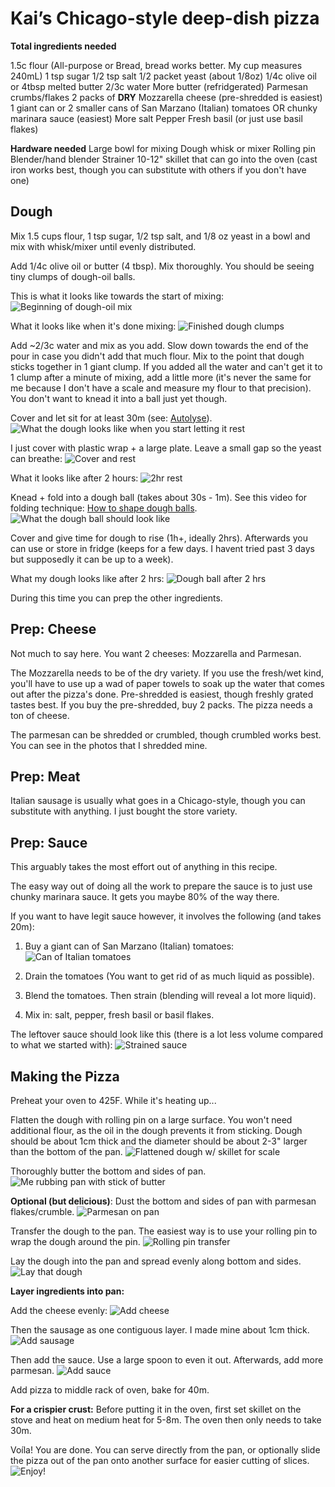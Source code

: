 # Kai’s Chicago-style deep-dish pizza

**Total ingredients needed**

1.5c flour (All-purpose or Bread, bread works better. My cup measures 240mL)
1 tsp sugar
1/2 tsp salt
1/2 packet yeast (about 1/8oz)
1/4c olive oil or 4tbsp melted butter
2/3c water
More butter (refridgerated)
Parmesan crumbs/flakes
2 packs of **DRY** Mozzarella cheese (pre-shredded is easiest)
1 giant can or 2 smaller cans of San Marzano (Italian) tomatoes OR chunky marinara sauce (easiest)
More salt
Pepper
Fresh basil (or just use basil flakes)

**Hardware needed**
Large bowl for mixing
Dough whisk or mixer
Rolling pin
Blender/hand blender
Strainer
10-12" skillet that can go into the oven (cast iron works best, though you can substitute with others if you don't have one)

## Dough

Mix 1.5 cups flour, 1 tsp sugar, 1/2 tsp salt, and 1/8 oz yeast in a bowl and mix with whisk/mixer until evenly distributed.

Add 1/4c olive oil or butter (4 tbsp). Mix thoroughly. You should be seeing tiny clumps of dough-oil balls.

This is what it looks like towards the start of mixing:
![Beginning of dough-oil mix](dough-1-mix-start.jpg)

What it looks like when it's done mixing:
![Finished dough clumps](dough-2-mixed.jpg)

Add ~2/3c water and mix as you add. Slow down towards the end of the pour in case you didn't add that much flour. Mix to the point that dough sticks together in 1 giant clump. If you added all the water and can't get it to 1 clump after a minute of mixing, add a little more (it's never the same for me because I don't have a scale and measure my flour to that precision). You don't want to knead it into a ball just yet though.

Cover and let sit for at least 30m (see: [Autolyse](https://www.kingarthurbaking.com/blog/2017/09/29/using-the-autolyse-method)).
![What the dough looks like when you start letting it rest](dough-3-autolyse.jpg)

I just cover with plastic wrap + a large plate. Leave a small gap so the yeast can breathe:
![Cover and rest](dough-4-cover.jpg)

What it looks like after 2 hours:
![2hr rest](dough-5-2hrs.jpg)

Knead + fold into a dough ball (takes about 30s - 1m). See this video for folding technique: [How to shape dough balls](https://www.youtube.com/watch?v=v5t5MEZt6LM).
![What the dough ball should look like](dough-6-knead-ball.jpg)

Cover and give time for dough to rise (1h+, ideally 2hrs). Afterwards you can use or store in fridge (keeps for a few days. I havent tried past 3 days but supposedly it can be up to a week).

What my dough looks like after 2 hrs:
![Dough ball after 2 hrs](dough-7-ball-2hrs.jpg)

During this time you can prep the other ingredients.

## Prep: Cheese

Not much to say here. You want 2 cheeses: Mozzarella and Parmesan.

The Mozzarella needs to be of the dry variety. If you use the fresh/wet kind, you'll have to use up a wad of paper towels to soak up the water that comes out after the pizza's done. Pre-shredded is easiest, though freshly grated tastes best. If you buy the pre-shredded, buy 2 packs. The pizza needs a ton of cheese.

The parmesan can be shredded or crumbled, though crumbled works best. You can see in the photos that I shredded mine.

## Prep: Meat

Italian sausage is usually what goes in a Chicago-style, though you can substitute with anything. I just bought the store variety.

## Prep: Sauce

This arguably takes the most effort out of anything in this recipe.

The easy way out of doing all the work to prepare the sauce is to just use chunky marinara sauce. It gets you maybe 80% of the way there.

If you want to have legit sauce however, it involves the following (and takes 20m):

1. Buy a giant can of San Marzano (Italian) tomatoes:
![Can of Italian tomatoes](tomatoes-1-can.jpg)

1. Drain the tomatoes (You want to get rid of as much liquid as possible).

1. Blend the tomatoes. Then strain (blending will reveal a lot more liquid).

1. Mix in: salt, pepper, fresh basil or basil flakes.

The leftover sauce should look like this (there is a lot less volume compared to what we started with):
![Strained sauce](sauce-strained.jpg)

## Making the Pizza

Preheat your oven to 425F. While it's heating up...

Flatten the dough with rolling pin on a large surface. You won't need additional flour, as the oil in the dough prevents it from sticking. Dough should be about 1cm thick and the diameter should be about 2-3" larger than the bottom of the pan.
![Flattened dough w/ skillet for scale](prep-1-flattened-dough-size.jpg)

Thoroughly butter the bottom and sides of pan.
![Me rubbing pan with stick of butter](prep-2-butter-pan.jpg)

**Optional (but delicious)**: Dust the bottom and sides of pan with parmesan flakes/crumble.
![Parmesan on pan](prep-3-parmesan-pan.jpg)

Transfer the dough to the pan. The easiest way is to use your rolling pin to wrap the dough around the pin.
![Rolling pin transfer](prep-4-transfer-dough.jpg)

Lay the dough into the pan and spread evenly along bottom and sides.
![Lay that dough](prep-5-lay-dough.jpg)

**Layer ingredients into pan:**

Add the cheese evenly:
![Add cheese](prep-6-layer-cheese.jpg)

Then the sausage as one contiguous layer. I made mine about 1cm thick.
![Add sausage](prep-7-layer-sausage.jpg)

Then add the sauce. Use a large spoon to even it out. Afterwards, add more parmesan.
![Add sauce](prep-8-layer-sauce-parmesan.jpg)

Add pizza to middle rack of oven, bake for 40m.

**For a crispier crust:**
Before putting it in the oven, first set skillet on the stove and heat on medium heat for 5-8m. The oven then only needs to take 30m.

Voíla! You are done. You can serve directly from the pan, or optionally slide the pizza out of the pan onto another surface for easier cutting of slices.
![Enjoy!](done.jpg)

